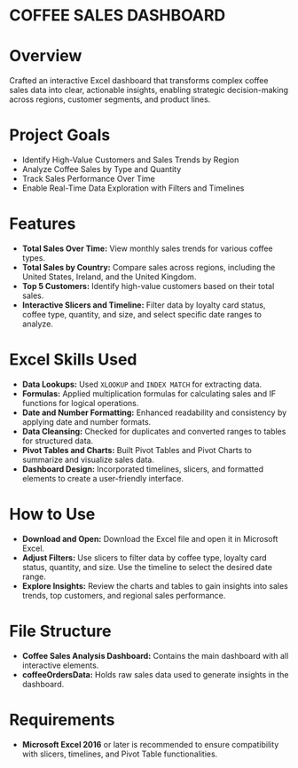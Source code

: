 # COFFEE SALES DASHBOARD

# Overview
Crafted an interactive Excel dashboard that transforms complex coffee sales data into clear, actionable insights, enabling strategic decision-making across regions, customer segments, and product lines.

# Project Goals
* Identify High-Value Customers and Sales Trends by Region
* Analyze Coffee Sales by Type and Quantity 
* Track Sales Performance Over Time 
* Enable Real-Time Data Exploration with Filters and Timelines 

# Features
* __Total Sales Over Time:__ View monthly sales trends for various coffee types.
* __Total Sales by Country:__ Compare sales across regions, including the United States, Ireland, and the United Kingdom.
* __Top 5 Customers:__ Identify high-value customers based on their total sales.
* __Interactive Slicers and Timeline:__ Filter data by loyalty card status, coffee type, quantity, and size, and select specific date ranges to analyze.

# Excel Skills Used
* __Data Lookups:__ Used `XLOOKUP` and `INDEX MATCH` for extracting data.
* __Formulas:__ Applied multiplication formulas for calculating sales and IF functions for logical operations.
* __Date and Number Formatting:__ Enhanced readability and consistency by applying date and number formats.
* __Data Cleansing:__ Checked for duplicates and converted ranges to tables for structured data.
* __Pivot Tables and Charts:__ Built Pivot Tables and Pivot Charts to summarize and visualize sales data.
* __Dashboard Design:__ Incorporated timelines, slicers, and formatted elements to create a user-friendly interface.

# How to Use
* __Download and Open:__ Download the Excel file and open it in Microsoft Excel.
* __Adjust Filters:__ Use slicers to filter data by coffee type, loyalty card status, quantity, and size. Use the timeline to select the desired date range.
* __Explore Insights:__ Review the charts and tables to gain insights into sales trends, top customers, and regional sales performance.

# File Structure
* __Coffee Sales Analysis Dashboard:__ Contains the main dashboard with all interactive elements.
* __coffeeOrdersData:__ Holds raw sales data used to generate insights in the dashboard.
  
# Requirements
* __Microsoft Excel 2016__ or later is recommended to ensure compatibility with slicers, timelines, and Pivot Table functionalities.

